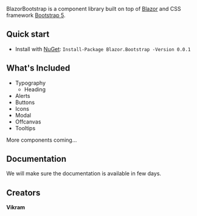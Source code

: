 ﻿BlazorBootstrap is a component library built on top of [Blazor](https://blazor.net/) and CSS framework [Bootstrap 5](https://getbootstrap.com/).

## Quick start

- Install with [NuGet](https://www.nuget.org/): `Install-Package Blazor.Bootstrap -Version 0.0.1` 

## What's Included

- Typography
  - Heading
- Alerts
- Buttons
- Icons
- Modal
- Offcanvas
- Tooltips

More components coming...

## Documentation

We will make sure the documentation is available in few days.

## Creators

**Vikram**